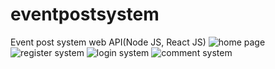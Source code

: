 # eventpostsystem
Event post system web API(Node JS, React JS)
![home page](https://github.com/shivasubedi/eventpostsystem/main/1.png)
![register system](https://github.com/shivasubedi/eventpostsystem/main/2.png)
![login system](https://github.com/shivasubedi/eventpostsystem/main/3.png)
![comment system](https://github.com/shivasubedi/eventpostsystem/main/4.png)

